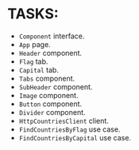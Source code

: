 # TASKS:

- `Component` interface.
- `App` page.
- `Header` component.
- `Flag` tab.
- `Capital` tab.
- `Tabs` component.
- `SubHeader` component.
- `Image` component.
- `Button` component.
- `Divider` component.
- `HttpCountriesClient` client.
- `FindCountriesByFlag` use case.
- `FindCountriesByCapital` use case.

